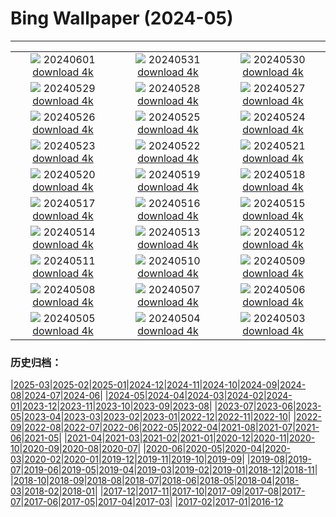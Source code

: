 # Bing Wallpaper (2024-05)
**************
| | | |
| :----: | :----: | :----: |
| ![](https://www.bing.com/th?id=OHR.PrideMonthSF_JA-JP2832342132_1920x1080.jpg) 20240601 [download 4k](https://www.bing.com/th?id=OHR.PrideMonthSF_JA-JP2832342132_UHD.jpg) | ![](https://www.bing.com/th?id=OHR.YorkshireDalesNP_JA-JP2753526222_1920x1080.jpg) 20240531 [download 4k](https://www.bing.com/th?id=OHR.YorkshireDalesNP_JA-JP2753526222_UHD.jpg) | ![](https://www.bing.com/th?id=OHR.Everglades90th_JA-JP3090725626_1920x1080.jpg) 20240530 [download 4k](https://www.bing.com/th?id=OHR.Everglades90th_JA-JP3090725626_UHD.jpg) |
| ![](https://www.bing.com/th?id=OHR.MullOtter_JA-JP2913567009_1920x1080.jpg) 20240529 [download 4k](https://www.bing.com/th?id=OHR.MullOtter_JA-JP2913567009_UHD.jpg) | ![](https://www.bing.com/th?id=OHR.MeteoraMonastery_JA-JP2717990749_1920x1080.jpg) 20240528 [download 4k](https://www.bing.com/th?id=OHR.MeteoraMonastery_JA-JP2717990749_UHD.jpg) | ![](https://www.bing.com/th?id=OHR.HedgehogMeadow_JA-JP0023153078_1920x1080.jpg) 20240527 [download 4k](https://www.bing.com/th?id=OHR.HedgehogMeadow_JA-JP0023153078_UHD.jpg) |
| ![](https://www.bing.com/th?id=OHR.MethowWildflowers_JA-JP2117575252_1920x1080.jpg) 20240526 [download 4k](https://www.bing.com/th?id=OHR.MethowWildflowers_JA-JP2117575252_UHD.jpg) | ![](https://www.bing.com/th?id=OHR.MoroccoBenhaddou_JA-JP1858999164_1920x1080.jpg) 20240525 [download 4k](https://www.bing.com/th?id=OHR.MoroccoBenhaddou_JA-JP1858999164_UHD.jpg) | ![](https://www.bing.com/th?id=OHR.OrdesaNationalPark_JA-JP1484731643_1920x1080.jpg) 20240524 [download 4k](https://www.bing.com/th?id=OHR.OrdesaNationalPark_JA-JP1484731643_UHD.jpg) |
| ![](https://www.bing.com/th?id=OHR.IndianStarTortoise_JA-JP1239891119_1920x1080.jpg) 20240523 [download 4k](https://www.bing.com/th?id=OHR.IndianStarTortoise_JA-JP1239891119_UHD.jpg) | ![](https://www.bing.com/th?id=OHR.SkyTree2024_JA-JP0993799568_1920x1080.jpg) 20240522 [download 4k](https://www.bing.com/th?id=OHR.SkyTree2024_JA-JP0993799568_UHD.jpg) | ![](https://www.bing.com/th?id=OHR.MalaysiaTea_JA-JP0806186041_1920x1080.jpg) 20240521 [download 4k](https://www.bing.com/th?id=OHR.MalaysiaTea_JA-JP0806186041_UHD.jpg) |
| ![](https://www.bing.com/th?id=OHR.HoneycombBee_JA-JP0520778035_1920x1080.jpg) 20240520 [download 4k](https://www.bing.com/th?id=OHR.HoneycombBee_JA-JP0520778035_UHD.jpg) | ![](https://www.bing.com/th?id=OHR.VernazzaItaly_JA-JP0110983802_1920x1080.jpg) 20240519 [download 4k](https://www.bing.com/th?id=OHR.VernazzaItaly_JA-JP0110983802_UHD.jpg) | ![](https://www.bing.com/th?id=OHR.Museum2024_JA-JP9828975611_1920x1080.jpg) 20240518 [download 4k](https://www.bing.com/th?id=OHR.Museum2024_JA-JP9828975611_UHD.jpg) |
| ![](https://www.bing.com/th?id=OHR.TarangireElephants_JA-JP9488936307_1920x1080.jpg) 20240517 [download 4k](https://www.bing.com/th?id=OHR.TarangireElephants_JA-JP9488936307_UHD.jpg) | ![](https://www.bing.com/th?id=OHR.DayOfLight_JA-JP1257596439_1920x1080.jpg) 20240516 [download 4k](https://www.bing.com/th?id=OHR.DayOfLight_JA-JP1257596439_UHD.jpg) | ![](https://www.bing.com/th?id=OHR.AoiMatsuri2024_JA-JP1018506374_1920x1080.jpg) 20240515 [download 4k](https://www.bing.com/th?id=OHR.AoiMatsuri2024_JA-JP1018506374_UHD.jpg) |
| ![](https://www.bing.com/th?id=OHR.CarlsbadNP_JA-JP0802484908_1920x1080.jpg) 20240514 [download 4k](https://www.bing.com/th?id=OHR.CarlsbadNP_JA-JP0802484908_UHD.jpg) | ![](https://www.bing.com/th?id=OHR.NamibiaCanyon_JA-JP0410618255_1920x1080.jpg) 20240513 [download 4k](https://www.bing.com/th?id=OHR.NamibiaCanyon_JA-JP0410618255_UHD.jpg) | ![](https://www.bing.com/th?id=OHR.GuanacoMother_JA-JP0047652462_1920x1080.jpg) 20240512 [download 4k](https://www.bing.com/th?id=OHR.GuanacoMother_JA-JP0047652462_UHD.jpg) |
| ![](https://www.bing.com/th?id=OHR.TexasIndigoBunting_JA-JP9651791616_1920x1080.jpg) 20240511 [download 4k](https://www.bing.com/th?id=OHR.TexasIndigoBunting_JA-JP9651791616_UHD.jpg) | ![](https://www.bing.com/th?id=OHR.MisoolRajaAmpat_JA-JP9378923555_1920x1080.jpg) 20240510 [download 4k](https://www.bing.com/th?id=OHR.MisoolRajaAmpat_JA-JP9378923555_UHD.jpg) | ![](https://www.bing.com/th?id=OHR.EmirganPark_JA-JP9127414605_1920x1080.jpg) 20240509 [download 4k](https://www.bing.com/th?id=OHR.EmirganPark_JA-JP9127414605_UHD.jpg) |
| ![](https://www.bing.com/th?id=OHR.PortMarseille_JA-JP8874439197_1920x1080.jpg) 20240508 [download 4k](https://www.bing.com/th?id=OHR.PortMarseille_JA-JP8874439197_UHD.jpg) | ![](https://www.bing.com/th?id=OHR.BlueCityIndia_JA-JP8642255541_1920x1080.jpg) 20240507 [download 4k](https://www.bing.com/th?id=OHR.BlueCityIndia_JA-JP8642255541_UHD.jpg) | ![](https://www.bing.com/th?id=OHR.TheRoachesPeakDistrict_JA-JP3004843172_1920x1080.jpg) 20240506 [download 4k](https://www.bing.com/th?id=OHR.TheRoachesPeakDistrict_JA-JP3004843172_UHD.jpg) |
| ![](https://www.bing.com/th?id=OHR.ChildrenDay2024_JA-JP8175282270_1920x1080.jpg) 20240505 [download 4k](https://www.bing.com/th?id=OHR.ChildrenDay2024_JA-JP8175282270_UHD.jpg) | ![](https://www.bing.com/th?id=OHR.JediMonastery_JA-JP7788266024_1920x1080.jpg) 20240504 [download 4k](https://www.bing.com/th?id=OHR.JediMonastery_JA-JP7788266024_UHD.jpg) | ![](https://www.bing.com/th?id=OHR.SonoranSpring_JA-JP1708087750_1920x1080.jpg) 20240503 [download 4k](https://www.bing.com/th?id=OHR.SonoranSpring_JA-JP1708087750_UHD.jpg) |

### 历史归档：

|[2025-03](/../2025-03/2025-03.md)|[2025-02](/../2025-02/2025-02.md)|[2025-01](/../2025-01/2025-01.md)|[2024-12](/../2024-12/2024-12.md)|[2024-11](/../2024-11/2024-11.md)|[2024-10](/../2024-10/2024-10.md)|[2024-09](/../2024-09/2024-09.md)|[2024-08](/../2024-08/2024-08.md)|[2024-07](/../2024-07/2024-07.md)|[2024-06](/../2024-06/2024-06.md)|
|[2024-05](/2024-05.md)|[2024-04](/../2024-04/2024-04.md)|[2024-03](/../2024-03/2024-03.md)|[2024-02](/../2024-02/2024-02.md)|[2024-01](/../2024-01/2024-01.md)|[2023-12](/../2023-12/2023-12.md)|[2023-11](/../2023-11/2023-11.md)|[2023-10](/../2023-10/2023-10.md)|[2023-09](/../2023-09/2023-09.md)|[2023-08](/../2023-08/2023-08.md)|
|[2023-07](/../2023-07/2023-07.md)|[2023-06](/../2023-06/2023-06.md)|[2023-05](/../2023-05/2023-05.md)|[2023-04](/../2023-04/2023-04.md)|[2023-03](/../2023-03/2023-03.md)|[2023-02](/../2023-02/2023-02.md)|[2023-01](/../2023-01/2023-01.md)|[2022-12](/../2022-12/2022-12.md)|[2022-11](/../2022-11/2022-11.md)|[2022-10](/../2022-10/2022-10.md)|
|[2022-09](/../2022-09/2022-09.md)|[2022-08](/../2022-08/2022-08.md)|[2022-07](/../2022-07/2022-07.md)|[2022-06](/../2022-06/2022-06.md)|[2022-05](/../2022-05/2022-05.md)|[2022-04](/../2022-04/2022-04.md)|[2021-08](/../2021-08/2021-08.md)|[2021-07](/../2021-07/2021-07.md)|[2021-06](/../2021-06/2021-06.md)|[2021-05](/../2021-05/2021-05.md)|
|[2021-04](/../2021-04/2021-04.md)|[2021-03](/../2021-03/2021-03.md)|[2021-02](/../2021-02/2021-02.md)|[2021-01](/../2021-01/2021-01.md)|[2020-12](/../2020-12/2020-12.md)|[2020-11](/../2020-11/2020-11.md)|[2020-10](/../2020-10/2020-10.md)|[2020-09](/../2020-09/2020-09.md)|[2020-08](/../2020-08/2020-08.md)|[2020-07](/../2020-07/2020-07.md)|
|[2020-06](/../2020-06/2020-06.md)|[2020-05](/../2020-05/2020-05.md)|[2020-04](/../2020-04/2020-04.md)|[2020-03](/../2020-03/2020-03.md)|[2020-02](/../2020-02/2020-02.md)|[2020-01](/../2020-01/2020-01.md)|[2019-12](/../2019-12/2019-12.md)|[2019-11](/../2019-11/2019-11.md)|[2019-10](/../2019-10/2019-10.md)|[2019-09](/../2019-09/2019-09.md)|
|[2019-08](/../2019-08/2019-08.md)|[2019-07](/../2019-07/2019-07.md)|[2019-06](/../2019-06/2019-06.md)|[2019-05](/../2019-05/2019-05.md)|[2019-04](/../2019-04/2019-04.md)|[2019-03](/../2019-03/2019-03.md)|[2019-02](/../2019-02/2019-02.md)|[2019-01](/../2019-01/2019-01.md)|[2018-12](/../2018-12/2018-12.md)|[2018-11](/../2018-11/2018-11.md)|
|[2018-10](/../2018-10/2018-10.md)|[2018-09](/../2018-09/2018-09.md)|[2018-08](/../2018-08/2018-08.md)|[2018-07](/../2018-07/2018-07.md)|[2018-06](/../2018-06/2018-06.md)|[2018-05](/../2018-05/2018-05.md)|[2018-04](/../2018-04/2018-04.md)|[2018-03](/../2018-03/2018-03.md)|[2018-02](/../2018-02/2018-02.md)|[2018-01](/../2018-01/2018-01.md)|
|[2017-12](/../2017-12/2017-12.md)|[2017-11](/../2017-11/2017-11.md)|[2017-10](/../2017-10/2017-10.md)|[2017-09](/../2017-09/2017-09.md)|[2017-08](/../2017-08/2017-08.md)|[2017-07](/../2017-07/2017-07.md)|[2017-06](/../2017-06/2017-06.md)|[2017-05](/../2017-05/2017-05.md)|[2017-04](/../2017-04/2017-04.md)|[2017-03](/../2017-03/2017-03.md)|
|[2017-02](/../2017-02/2017-02.md)|[2017-01](/../2017-01/2017-01.md)|[2016-12](/../2016-12/2016-12.md)